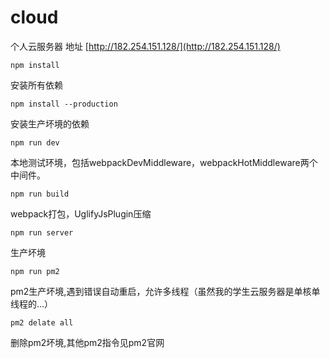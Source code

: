 # cloud
个人云服务器
地址 [http://182.254.151.128/](http://182.254.151.128/)
``` 
npm install
```
安装所有依赖
```
npm install --production
```
安装生产坏境的依赖
```
npm run dev
```
本地测试环境，包括webpackDevMiddleware，webpackHotMiddleware两个中间件。
```
npm run build
```
webpack打包，UglifyJsPlugin压缩
```
npm run server
```
生产坏境
```
npm run pm2
```
pm2生产坏境,遇到错误自动重启，允许多线程（虽然我的学生云服务器是单核单线程的...）
```
pm2 delate all
```
删除pm2坏境,其他pm2指令见pm2官网
